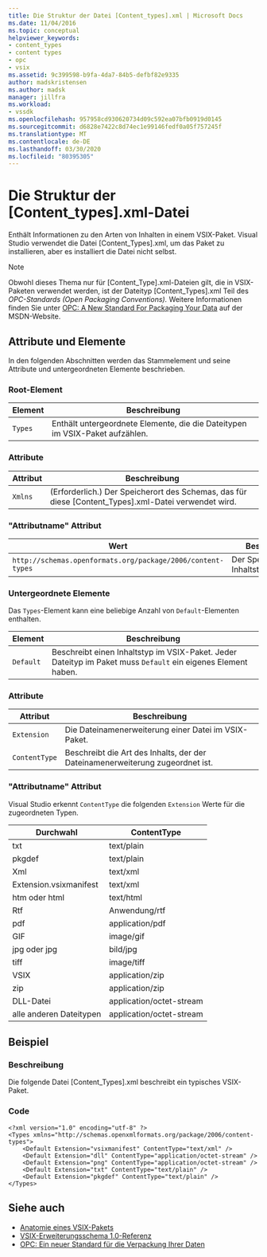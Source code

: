 ```yaml
---
title: Die Struktur der Datei [Content_types].xml | Microsoft Docs
ms.date: 11/04/2016
ms.topic: conceptual
helpviewer_keywords:
- content_types
- content types
- opc
- vsix
ms.assetid: 9c399598-b9fa-4da7-84b5-defbf82e9335
author: madskristensen
ms.author: madsk
manager: jillfra
ms.workload:
- vssdk
ms.openlocfilehash: 957958cd930620734d09c592ea07bfb0919d0145
ms.sourcegitcommit: d6828e7422c8d74ec1e99146fedf0a05f757245f
ms.translationtype: MT
ms.contentlocale: de-DE
ms.lasthandoff: 03/30/2020
ms.locfileid: "80395305"
---
```

# <a name="the-structure-of-the-content_typesxml-file"></a>Die Struktur der [Content_types].xml-Datei
Enthält Informationen zu den Arten von Inhalten in einem VSIX-Paket. Visual Studio verwendet die Datei [Content_Types].xml, um das Paket zu installieren, aber es installiert die Datei nicht selbst.

> [!NOTE]
> Obwohl dieses Thema nur für [Content_Type].xml-Dateien gilt, die in VSIX-Paketen verwendet werden, ist der Dateityp [Content_Types].xml Teil des *OPC-Standards (Open Packaging Conventions).* Weitere Informationen finden Sie unter [OPC: A New Standard For Packaging Your Data](https://msdn.microsoft.com/magazine/cc163372.aspx) auf der MSDN-Website.

## <a name="attributes-and-elements"></a>Attribute und Elemente
 In den folgenden Abschnitten werden das Stammelement und seine Attribute und untergeordneten Elemente beschrieben.

### <a name="root-element"></a>Root-Element

|Element|Beschreibung|
|-------------|-----------------|
|`Types`|Enthält untergeordnete Elemente, die die Dateitypen im VSIX-Paket aufzählen.|

### <a name="attributes"></a>Attribute

|Attribut|Beschreibung|
|---------------|-----------------|
|`Xmlns`|(Erforderlich.) Der Speicherort des Schemas, das für diese [Content_Types].xml-Datei verwendet wird.|

### <a name="attribute-name-attribute"></a>"Attributname" Attribut

| Wert | Beschreibung |
| - | - |
| `http://schemas.openformats.org/package/2006/content-types` | Der Speicherort des Inhaltstypenschemas. |

### <a name="child-elements"></a>Untergeordnete Elemente
 Das `Types`-Element kann eine beliebige Anzahl von `Default`-Elementen enthalten.

|Element|Beschreibung|
|-------------|-----------------|
|`Default`|Beschreibt einen Inhaltstyp im VSIX-Paket. Jeder Dateityp im Paket muss `Default` ein eigenes Element haben.|

### <a name="attributes"></a>Attribute

|Attribut|Beschreibung|
|---------------|-----------------|
|`Extension`|Die Dateinamenerweiterung einer Datei im VSIX-Paket.|
|`ContentType`|Beschreibt die Art des Inhalts, der der Dateinamenerweiterung zugeordnet ist.|

### <a name="attribute-name-attribute"></a>"Attributname" Attribut
 Visual Studio erkennt `ContentType` die folgenden `Extension` Werte für die zugeordneten Typen.

|Durchwahl|ContentType|
|---------------|-----------------|
|txt|text/plain|
|pkgdef|text/plain|
|Xml|text/xml|
|Extension.vsixmanifest|text/xml|
|htm oder html|text/html|
|Rtf|Anwendung/rtf|
|pdf|application/pdf|
|GIF|image/gif|
|jpg oder jpg|bild/jpg|
|tiff|image/tiff|
|VSIX|application/zip|
|zip|application/zip|
|DLL-Datei|application/octet-stream|
|alle anderen Dateitypen|application/octet-stream|

## <a name="example"></a>Beispiel

### <a name="description"></a>Beschreibung
 Die folgende Datei [Content_Types].xml beschreibt ein typisches VSIX-Paket.

### <a name="code"></a>Code

```
<?xml version="1.0" encoding="utf-8" ?>
<Types xmlns="http://schemas.openxmlformats.org/package/2006/content-types">
    <Default Extension="vsixmanifest" ContentType="text/xml" />
    <Default Extension="dll" ContentType="application/octet-stream" />
    <Default Extension="png" ContentType="application/octet-stream" />
    <Default Extension="txt" ContentType="text/plain" />
    <Default Extension="pkgdef" ContentType="text/plain" />
</Types>
```

## <a name="see-also"></a>Siehe auch
- [Anatomie eines VSIX-Pakets](../extensibility/anatomy-of-a-vsix-package.md)
- [VSIX-Erweiterungsschema 1.0-Referenz](https://msdn.microsoft.com/library/76e410ec-b1fb-4652-ac98-4a4c52e09a2b)
- [OPC: Ein neuer Standard für die Verpackung Ihrer Daten](https://msdn.microsoft.com/magazine/cc163372.aspx)